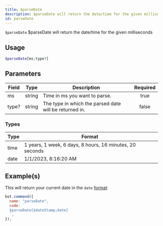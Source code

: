 ```yaml
---
title: $parseDate
description: $parseDate will return the date/time for the given milliseconds
id: parseDate
---
```


`$parseDate` $parseDate will return the date/time for the given milliseconds

## Usage

```php
$parseDate[ms;type?]
```

## Parameters

| Field | Type   | Description                                            | Required |
| ----- | ------ | ------------------------------------------------------ | :------: |
| ms    | string | Time in ms you want to parse.                          |   true   |
| type? | string | The type in which the parsed date will be returned in. |  false   |

### Types

| Type | Format                                                   |
| ---- | -------------------------------------------------------- |
| time | 1 years, 1 week, 6 days, 8 hours, 16 minutes, 20 seconds |
| date | 1/1/2023, 8:16:20 AM                                     |

## Example(s)

This will return your current date in the `date` [format](#types):

```javascript
bot.command({
  name: "parseDate",
  code: `
  $parseDate[$dateStamp;date]
  `,
});
```
